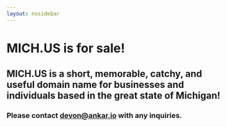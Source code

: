 ```yaml
---
layout: nosidebar
---
```


# MICH.US is for sale!

## MICH.US is a short, memorable, catchy, and useful domain name for businesses and individuals based in the great state of Michigan!

### Please contact [devon@ankar.io](mailto:devon@ankar.io) with any inquiries.